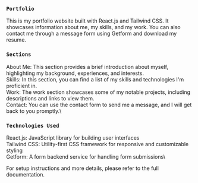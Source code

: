 ### `Portfolio`

This is my portfolio website built with React.js and Tailwind CSS. It showcases information about me, my skills, and my work. 
You can also contact me through a message form using Getform and download my resume.

### `Sections`
About Me: This section provides a brief introduction about myself, highlighting my background, experiences, and interests.\
Skills: In this section, you can find a list of my skills and technologies I'm proficient in.\
Work: The work section showcases some of my notable projects, including descriptions and links to view them.\
Contact: You can use the contact form to send me a message, and I will get back to you promptly.\

### `Technologies Used`
React.js: JavaScript library for building user interfaces\
Tailwind CSS: Utility-first CSS framework for responsive and customizable styling\
Getform: A form backend service for handling form submissions\

For setup instructions and more details, please refer to the full documentation.
